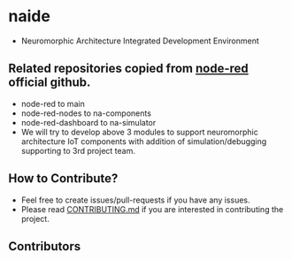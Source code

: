 # naide
- Neuromorphic Architecture Integrated Development Environment

## Related repositories copied from [node-red](https://github.com/node-red) official github.
- node-red to main
- node-red-nodes to na-components
- node-red-dashboard to na-simulator
- We will try to develop above 3 modules to support neuromorphic architecture IoT components with addition of simulation/debugging supporting to 3rd project team.

## How to Contribute?
- Feel free to create issues/pull-requests if you have any issues.
- Please read [CONTRIBUTING.md](CONTRIBUTING.md) if you are interested in contributing the project.

## Contributors

